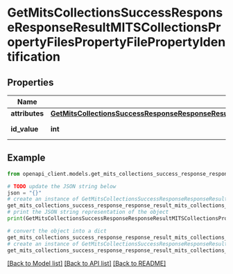 # GetMitsCollectionsSuccessResponseResponseResultMITSCollectionsPropertyFilesPropertyFilePropertyIdentification


## Properties

Name | Type | Description | Notes
------------ | ------------- | ------------- | -------------
**attributes** | [**GetMitsCollectionsSuccessResponseResponseResultMITSCollectionsPropertyFilesPropertyFilePropertyIdentificationAttributes**](GetMitsCollectionsSuccessResponseResponseResultMITSCollectionsPropertyFilesPropertyFilePropertyIdentificationAttributes.md) |  | 
**id_value** | **int** | The ID value | 

## Example

```python
from openapi_client.models.get_mits_collections_success_response_response_result_mits_collections_property_files_property_file_property_identification import GetMitsCollectionsSuccessResponseResponseResultMITSCollectionsPropertyFilesPropertyFilePropertyIdentification

# TODO update the JSON string below
json = "{}"
# create an instance of GetMitsCollectionsSuccessResponseResponseResultMITSCollectionsPropertyFilesPropertyFilePropertyIdentification from a JSON string
get_mits_collections_success_response_response_result_mits_collections_property_files_property_file_property_identification_instance = GetMitsCollectionsSuccessResponseResponseResultMITSCollectionsPropertyFilesPropertyFilePropertyIdentification.from_json(json)
# print the JSON string representation of the object
print(GetMitsCollectionsSuccessResponseResponseResultMITSCollectionsPropertyFilesPropertyFilePropertyIdentification.to_json())

# convert the object into a dict
get_mits_collections_success_response_response_result_mits_collections_property_files_property_file_property_identification_dict = get_mits_collections_success_response_response_result_mits_collections_property_files_property_file_property_identification_instance.to_dict()
# create an instance of GetMitsCollectionsSuccessResponseResponseResultMITSCollectionsPropertyFilesPropertyFilePropertyIdentification from a dict
get_mits_collections_success_response_response_result_mits_collections_property_files_property_file_property_identification_from_dict = GetMitsCollectionsSuccessResponseResponseResultMITSCollectionsPropertyFilesPropertyFilePropertyIdentification.from_dict(get_mits_collections_success_response_response_result_mits_collections_property_files_property_file_property_identification_dict)
```
[[Back to Model list]](../README.md#documentation-for-models) [[Back to API list]](../README.md#documentation-for-api-endpoints) [[Back to README]](../README.md)



